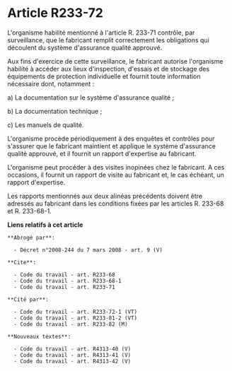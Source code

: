 # Article R233-72

L'organisme habilité mentionné à l'article R. 233-71 contrôle, par surveillance, que le fabricant remplit correctement les
obligations qui découlent du système d'assurance qualité approuvé.

Aux fins d'exercice de cette surveillance, le fabricant autorise l'organisme habilité à accéder aux lieux d'inspection,
d'essais et de stockage des équipements de protection individuelle et fournit toute information nécessaire dont, notamment :

a) La documentation sur le système d'assurance qualité ;

b) La documentation technique ;

c) Les manuels de qualité.

L'organisme procède périodiquement à des enquêtes et contrôles pour s'assurer que le fabricant maintient et applique le
système d'assurance qualité approuvé, et il fournit un rapport d'expertise au fabricant.

L'organisme peut procéder à des visites inopinées chez le fabricant. A ces occasions, il fournit un rapport de visite au
fabricant et, le cas échéant, un rapport d'expertise.

Les rapports mentionnés aux deux alinéas précédents doivent être adressés au fabricant dans les conditions fixées par les
articles R. 233-68 et R. 233-68-1.

**Liens relatifs à cet article**

	**Abrogé par**:

	  - Décret n°2008-244 du 7 mars 2008 - art. 9 (V)

	**Cite**:

	  - Code du travail - art. R233-68
	  - Code du travail - art. R233-68-1
	  - Code du travail - art. R233-71

	**Cité par**:

	  - Code du travail - art. R233-72-1 (VT)
	  - Code du travail - art. R233-81-2 (VT)
	  - Code du travail - art. R233-82 (M)

	**Nouveaux textes**:

	  - Code du travail - art. R4313-40 (V)
	  - Code du travail - art. R4313-41 (V)
	  - Code du travail - art. R4313-42 (V)
